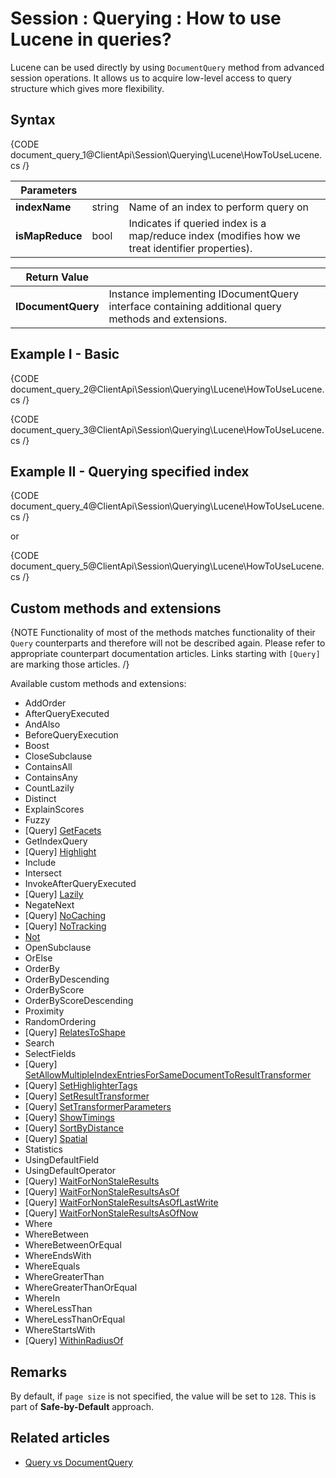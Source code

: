 # Session : Querying : How to use Lucene in queries?

Lucene can be used directly by using `DocumentQuery` method from advanced session operations. It allows us to acquire low-level access to query structure which gives more flexibility.

## Syntax

{CODE document_query_1@ClientApi\Session\Querying\Lucene\HowToUseLucene.cs /}

| Parameters | | |
| ------------- | ------------- | ----- |
| **indexName** | string | Name of an index to perform query on |
| **isMapReduce** | bool | Indicates if queried index is a map/reduce index (modifies how we treat identifier properties). |

| Return Value | |
| ------------- | ----- |
| **IDocumentQuery** | Instance implementing IDocumentQuery interface containing additional query methods and extensions. |

## Example I - Basic

{CODE document_query_2@ClientApi\Session\Querying\Lucene\HowToUseLucene.cs /}

{CODE document_query_3@ClientApi\Session\Querying\Lucene\HowToUseLucene.cs /}

## Example II - Querying specified index

{CODE document_query_4@ClientApi\Session\Querying\Lucene\HowToUseLucene.cs /}

or

{CODE document_query_5@ClientApi\Session\Querying\Lucene\HowToUseLucene.cs /}

## Custom methods and extensions

{NOTE Functionality of most of the methods matches functionality of their `Query` counterparts and therefore will not be described again. Please refer to appropriate counterpart documentation articles. Links starting with `[Query]` are marking those articles. /}

Available custom methods and extensions:   

- AddOrder
- AfterQueryExecuted
- AndAlso
- BeforeQueryExecution
- Boost
- CloseSubclause
- ContainsAll
- ContainsAny
- CountLazily
- Distinct
- ExplainScores
- Fuzzy
- [Query] [GetFacets](../../../../client-api/session/querying/how-to-perform-a-faceted-search)
- GetIndexQuery
- [Query] [Highlight](../../../../client-api/session/querying/how-to-use-highlighting)
- Include
- Intersect
- InvokeAfterQueryExecuted
- [Query] [Lazily](../../../../client-api/session/querying/how-to-perform-queries-lazily)
- NegateNext
- [Query] [NoCaching](../../../../client-api/session/querying/how-to-customize-query#nocaching)
- [Query] [NoTracking](../../../../client-api/session/querying/how-to-customize-query#notracking)
- [Not](../../../../client-api/session/querying/lucene/how-to-use-not-operator)
- OpenSubclause
- OrElse
- OrderBy
- OrderByDescending
- OrderByScore
- OrderByScoreDescending
- Proximity
- RandomOrdering
- [Query] [RelatesToShape](../../../../client-api/session/querying/how-to-query-a-spatial-index)
- Search
- SelectFields
- [Query] [SetAllowMultipleIndexEntriesForSameDocumentToResultTransformer](../../../../client-api/session/querying/how-to-customize-query#setallowmultipleindexentriesforsamedocumenttoresulttransformer)
- [Query] [SetHighlighterTags](../../../../client-api/session/querying/how-to-use-highlighting)
- [Query] [SetResultTransformer](../../../../client-api/session/querying/how-to-use-transformers-in-queries)
- [Query] [SetTransformerParameters](../../../../client-api/session/querying/how-to-use-transformers-in-queries)
- [Query] [ShowTimings](../../../../client-api/session/querying/how-to-customize-query#showtimings)
- [Query] [SortByDistance](../../../../client-api/session/querying/how-to-query-a-spatial-index)
- [Query] [Spatial](../../../../client-api/session/querying/how-to-query-a-spatial-index)
- Statistics
- UsingDefaultField
- UsingDefaultOperator
- [Query] [WaitForNonStaleResults](../../../../client-api/session/querying/how-to-customize-query#waitfornonstaleresults)
- [Query] [WaitForNonStaleResultsAsOf](../../../../client-api/session/querying/how-to-customize-query#waitfornonstaleresultsasof)
- [Query] [WaitForNonStaleResultsAsOfLastWrite](../../../../client-api/session/querying/how-to-customize-query#waitfornonstaleresultsasoflastwrite)
- [Query] [WaitForNonStaleResultsAsOfNow](../../../../client-api/session/querying/how-to-customize-query#waitfornonstaleresultsasofnow)
- Where
- WhereBetween
- WhereBetweenOrEqual
- WhereEndsWith
- WhereEquals
- WhereGreaterThan
- WhereGreaterThanOrEqual
- WhereIn
- WhereLessThan
- WhereLessThanOrEqual
- WhereStartsWith
- [Query] [WithinRadiusOf](../../../../client-api/session/querying/how-to-query-a-spatial-index)

## Remarks

By default, if `page size` is not specified, the value will be set to `128`. This is part of **Safe-by-Default** approach.

## Related articles

- [Query vs DocumentQuery](../../../../indexes/querying/query-vs-document-query)
